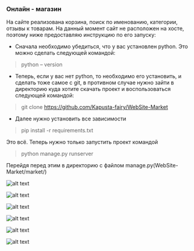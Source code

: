 ### Онлайн - магазин

На сайте реализована корзина, поиск по именованию, категории, отзывы к
товарам. На данный момент сайт не расположен на хосте, поэтому ниже
предоставляю инструкцию по его запуску:

- Сначала необходимо убедиться, что у вас установлен python. Это можно
  сделать следующей командой:

> python – version

- Теперь, если у вас нет python, то необходимо его установить, и сделать
  тоже самое с git, в противном случае нужно зайти в директорию куда хотите
  скачать проект и воспользоваться следующей командой:

> git clone https://github.com/Kapusta-fairy/WebSite-Market

- Далее нужно установить все зависимости

> pip install -r requirements.txt

Это всё. Теперь нужно только запустить проект командой

> python manage.py runserver

Перейдя перед этим в директорию с файлом manage.py(WebSite-Market/market/)

![alt text](https://github.com/Kapusta-fairy/WebSite-Market/tree/main/market/media/Screenshot_1.png)

![alt text](https://github.com/Kapusta-fairy/WebSite-Market/tree/main/market/media/Screenshot_2.png)

![alt text](https://github.com/Kapusta-fairy/WebSite-Market/tree/main/market/media/Screenshot_3.png)

![alt text](https://github.com/Kapusta-fairy/WebSite-Market/tree/main/market/media/Screenshot_4.png)

![alt text](https://github.com/Kapusta-fairy/WebSite-Market/tree/main/market/media/Screenshot_5.png)

![alt text](https://github.com/Kapusta-fairy/WebSite-Market/tree/main/market/media/Screenshot_6.png)
